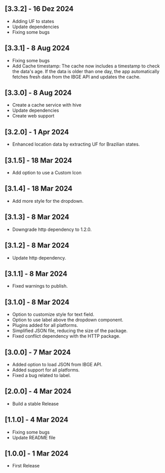 ## [3.3.2] - 16 Dez 2024

- Adding UF to states
- Update dependencies
- Fixing some bugs

## [3.3.1] - 8 Aug 2024

- Fixing some bugs
- Add Cache timestamp: The cache now includes a timestamp to check the data's age. If the data is older than one day, the app automatically fetches fresh data from the IBGE API and updates the cache.

## [3.3.0] - 8 Aug 2024

- Create a cache service with hive
- Update dependencies
- Create web support

## [3.2.0] - 1 Apr 2024

- Enhanced location data by extracting UF for Brazilian states.

## [3.1.5] - 18 Mar 2024

- Add option to use a Custom Icon

## [3.1.4] - 18 Mar 2024

- Add more style for the dropdown.

## [3.1.3] - 8 Mar 2024

- Downgrade http dependency to 1.2.0.

## [3.1.2] - 8 Mar 2024

- Update http dependency.

## [3.1.1] - 8 Mar 2024

- Fixed warnings to publish.

## [3.1.0] - 8 Mar 2024

- Option to customize style for text field.
- Option to use label above the dropdown component.
- Plugins added for all platforms.
- Simplified JSON file, reducing the size of the package.
- Fixed conflict dependency with the HTTP package.

## [3.0.0] - 7 Mar 2024

- Added option to load JSON from IBGE API.
- Added support for all platforms.
- Fixed a bug related to label.

## [2.0.0] - 4 Mar 2024

- Build a stable Release

## [1.1.0] - 4 Mar 2024

- Fixing some bugs
- Update README file

## [1.0.0] - 1 Mar 2024

- First Release
